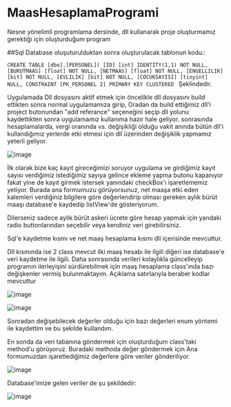 # MaasHesaplamaProgrami
Nesne yönelimli programlama dersinde, dll kullanarak proje oluşturmamız gerektiği için oluşturduğum program

##Sql Database oluşuturulduktan sonra oluşturulacak tablonun kodu::

`CREATE TABLE [dbo].[PERSONEL](
	[ID] [int] IDENTITY(1,1) NOT NULL,
	[BURUTMAAS] [float] NOT NULL,
	[NETMAAS] [float] NOT NULL,
	[ENGELLILIK] [bit] NOT NULL,
	[EVLILIK] [bit] NOT NULL,
	[COCUKSAYISI] [tinyint] NULL,
 CONSTRAINT [PK_PERSONEL 2] PRIMARY KEY CLUSTERED ` 
Şeklindedir.

Uygulamada Dll dosyasını aktif etmek için öncelikle dll dosyasını build ettikten sonra normal uygulamamıza girip,
Oradan da build ettiğimiz dll'i project butonundan "add referance" seçeneğini seçip dll yolunu kaydettikten sonra uygulamamız kullanıma hazır hale geliyor. sonrasında 
hesaplamalarda, vergi oranında vs. değişikliği olduğu vakit anında bütün dll'i kullandığımız yerlerde etki etmesi için dll üzerinden değişiklik yapmamız yeterli geliyor.

![image](https://user-images.githubusercontent.com/114573591/208323384-29a2fda5-8302-4ce4-82be-49903dc96892.png)

İlk olarak bize kaç kayıt gireceğimizi soruyor uygulama ve girdiğimiz kayıt sayısı verdiğimiz istediğimiz sayıya gelince ekleme yapma butonu kapanıyor fakat yine de kayıt girmek istersek yanındaki checkBox'ı işaretlememiz yetiyor.
Burada ana formumuzu görüyorsunuz, net maaşa etki eden kalemleri verdiğiniz bilgilere göre değerlendirip olması gereken aylık bürüt maaşı database'e kaydedip listView'de gösteriyorum.

Dilerseniz sadece aylık bürüt askeri ücrete göre hesap yapmak için yandaki radio buttonlarından seçebilir veya kendiniz veri girebilirsiniz.


Sql'e kaydetme kısmı ve net maaş hesaplama kısmı dll içerisinde mevcuttur.

Dll kısmında ise 2 class mevcut ilki maaş hesabı ile ilgili diğeri ise database'e veri kaydetme ile ilgili.
Daha sonrasında verileri kolaylıkla güncelleyip programın ilerleyişini sürdürebilmek için maaş hesaplama class'ında bazı değişkenler vermiş bulunmaktayım.
Açıklama satırlarıyla beraber kodlar mevcuttur

![image](https://user-images.githubusercontent.com/114573591/208323737-ad051a2f-532c-4b0e-aae2-1029b475aa2c.png)

![image](https://user-images.githubusercontent.com/114573591/208323762-b559a615-91ff-443c-9d21-d9696366ff50.png)

Sonradan değişebilecek değerler olduğu için bazı değerleri enum yöntemi ile kaydettim ve bu şekilde kullandım.

En sonda da veri tabanına göndermek için oluşturduğum class'taki method'u görüyoruz. Buradaki methoda değer göndermek için Ana formumuzdan işaretlediğimiz değerlere 
göre veriler gönderiliyor.

![image](https://user-images.githubusercontent.com/114573591/208323848-6805fbb1-cf0c-438d-9b1c-b7c3c77a1573.png)

Database'imize gelen veriler de şu şekildedir:

![image](https://user-images.githubusercontent.com/114573591/208324994-b8993829-26fe-4c05-965b-a31b8f699589.png)



